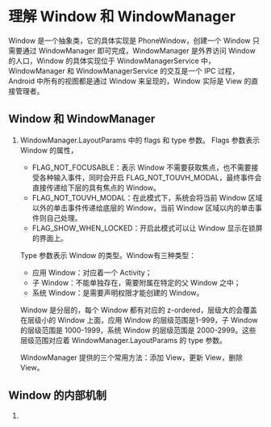 # 理解 Window 和 WindowManager
Window 是一个抽象类，它的具体实现是 PhoneWindow，创建一个 Window 只需要通过 WindowManager 即可完成，WindowManager 是外界访问 Window 的人口，Window 的具体实现位于 WindowManagerService 中，WindowManager 和 WindowManagerService 的交互是一个 IPC 过程，Android 中所有的视图都是通过 Window 来呈现的，Window 实际是 View 的直接管理者。

## Window 和 WindowManager
1. WindowManager.LayoutParams 中的 flags 和 type 参数。
    Flags 参数表示 Window 的属性，
    - FLAG_NOT_FOCUSABLE：表示 Window 不需要获取焦点，也不需要接受各种输入事件，同时会开启 FLAG_NOT_TOUVH_MODAL，最终事件会直接传递给下层的具有焦点的 Window。
    - FLAG_NOT_TOUVH_MODAL：在此模式下，系统会将当前 Window 区域以外的单击事件传递给底层的 Window，当前 Window 区域以内的单击事件则自己处理。
    - FLAG_SHOW_WHEN_LOCKED：开启此模式可以让 Window 显示在锁屏的界面上。
    
    Type 参数表示 Window 的类型。Window有三种类型：

    - 应用 Window：对应着一个 Activity；
    - 子 Window：不能单独存在，需要附属在特定的父 Window 之中；
    - 系统 Window：是需要声明权限才能创建的 Window。
 
    Window 是分层的，每个 Window 都有对应的 z-ordered，层级大的会覆盖在层级小的 Window 上面，应用 Window 的层级范围是1-999，子 Window 的层级范围是 1000-1999，系统 Window 的层级范围是 2000-2999。这些层级范围对应着 WindowManager.LayoutParams 的 type 参数。

    WindowManager 提供的三个常用方法：添加 View，更新 View，删除 View。

## Window 的内部机制 
1. 



